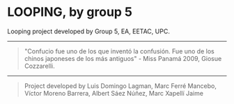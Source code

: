 # LOOPING, by group 5

Looping project developed by Group 5, EA, EETAC, UPC.

---
> "Confucio fue uno de los que inventó la confusión. Fue uno de los chinos japoneses de los más antiguos" - Miss Panamá 2009, Giosue Cozzarelli.
---
> Project developed by Luis Domingo Lagman, Marc Ferré Mancebo, Víctor Moreno Barrera, Albert Sáez Núñez, Marc Xapellí Jaime